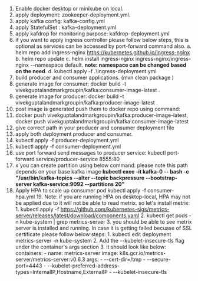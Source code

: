 1. Enable docker desktop or minikube on local.
2. apply deployment: zookeeper-deployment.yml.
3. apply kafka config: kafka-config.yml
4. apply StatefulSet : kafka-deployment.yml
5. apply kafdrop for monitoring purpose: kafdrop-deployment.yml
6. if you want to apply ingress controller please follow below steps, this is optional as services can be accessed  by port-forward command also.
    a. helm repo add ingress-nginx https://kubernetes.github.io/ingress-nginx
    b. helm repo update
    c. helm install ingress-nginx ingress-nginx/ingress-nginx --namespace default.  **note: namespace can be changed based on the need**.
    d. kubectl apply -f .\ingress-deployment.yml
7. build producer and consumer applications. (mvn  clean package )
8. generate image  for consumer: docker build -t vivekguptalandmarkgroupin/kafka:consumer-image-latest . 
9. generate image  for producer: docker build -t vivekguptalandmarkgroupin/kafka:producer-image-latest .
10. post image is generated push them to docker repo using command:
11. docker push  vivekguptalandmarkgroupin/kafka:producer-image-latest, docker push  vivekguptalandmarkgroupin/kafka:consumer-image-latest
12. give correct path in your producer and consumer deployment file
13. apply both deployment producer and consumer.
14. kubectl apply -f  producer-deployment.yml
15. kubectl apply -f  consumer-deployment.yml
16. use port forward send messages to producer service: 
    kubectl port-forward service/producer-service 8555:80  
17. x`you can create partition using below command:  please note this path depends on your base kafka image
**kubectl exec -it kafka-0 -- bash -c "/usr/bin/kafka-topics --alter --topic backpressure --bootstrap-server kafka-service:9092 --partitions 20"**
18. Apply HPA to scale up consumer pod  kubectl apply -f consumer-hpa.yml 
    19. Note: if you are running HPA on desktop-local, HPA may not be applied due to it will not be able to read metrix. so let's install metrix:
        1. kubectl apply -f https://github.com/kubernetes-sigs/metrics-server/releases/latest/download/components.yaml
        2. kubectl get pods -n kube-system | grep metrics-server
           3. you should be able to see metrix server is installed and running. In case it is getting failed becuase of SSL certificate please follow below steps:
              1. kubectl edit deployment metrics-server -n kube-system
              2. Add the --kubelet-insecure-tls flag under the container's args section
              3. it should look like below:
                   containers:
                     - name: metrics-server
                       image: k8s.gcr.io/metrics-server/metrics-server:v0.6.3
                       args:
                         - --cert-dir=/tmp
                         - --secure-port=4443
                         - --kubelet-preferred-address-types=InternalIP,Hostname,ExternalIP
                         - --kubelet-insecure-tls



